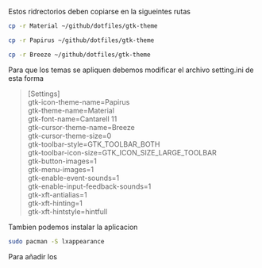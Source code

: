 Estos ridrectorios deben copiarse en la sigueintes rutas 
```bash
cp -r Material ~/github/dotfiles/gtk-theme 
```
```bash
cp -r Papirus ~/github/dotfiles/gtk-theme 
```
```bash
cp -r Breeze ~/github/dotfiles/gtk-theme 
```
Para que los temas se apliquen debemos modificar el archivo setting.ini de esta forma 
> [Settings]  
gtk-icon-theme-name=Papirus  
gtk-theme-name=Material  
gtk-font-name=Cantarell 11  
gtk-cursor-theme-name=Breeze  
gtk-cursor-theme-size=0  
gtk-toolbar-style=GTK_TOOLBAR_BOTH  
gtk-toolbar-icon-size=GTK_ICON_SIZE_LARGE_TOOLBAR  
gtk-button-images=1  
gtk-menu-images=1  
gtk-enable-event-sounds=1  
gtk-enable-input-feedback-sounds=1  
gtk-xft-antialias=1  
gtk-xft-hinting=1  
gtk-xft-hintstyle=hintfull  

Tambien podemos instalar la aplicacion 
```bash
sudo pacman -S lxappearance
```
Para añadir los 